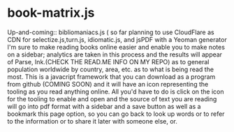 book-matrix.js
==============

Up-and-coming:: bibliomaniacs.js ( so far planning to use CloudFlare as CDN for selectize.js,turn.js, idiomatic.js, and jsPDF with a Yeoman generator I'm sure to make reading books online easier and enable you to make notes on a sidebar; analytics are taken in this process and the results will appear of Parse, Ink.(CHECK THE READ.ME INFO ON MY REPO) as to general population worldwide by country, area, etc. as to what is being read the most. This is a javacript framework that you can download as a program from github (COMING SOON) and it will have an icon representing the tooling as you read anything online. All you'd have to do is click on the icon for the tooling to enable and open and the source of text you are reading will go into pdf format with a sidebar and a save button as well as a bookmark this page option, so you can go back to look up words or to refer to the information or to share it later with someone else, or.
